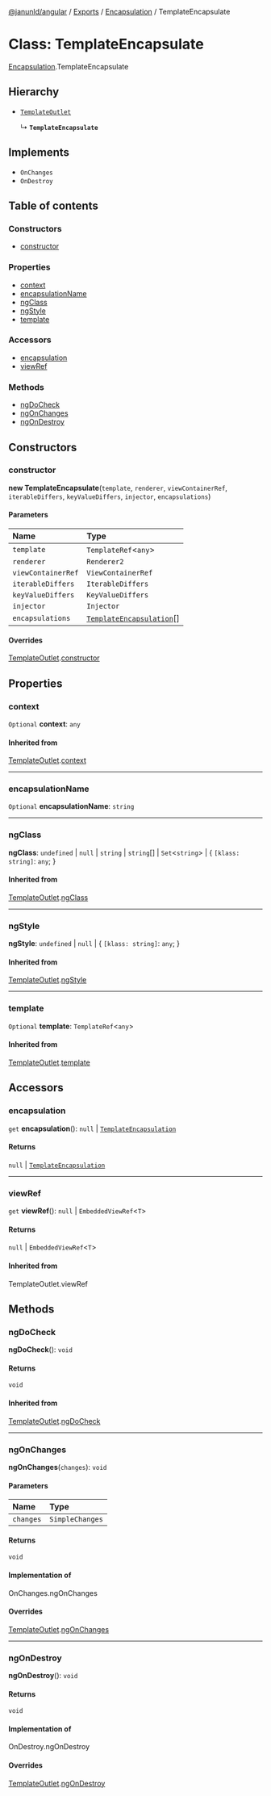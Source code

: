 [@janunld/angular](../README.md) / [Exports](../modules.md) / [Encapsulation](../modules/Encapsulation.md) / TemplateEncapsulate

# Class: TemplateEncapsulate

[Encapsulation](../modules/Encapsulation.md).TemplateEncapsulate

## Hierarchy

- [`TemplateOutlet`](TemplateOutlet.TemplateOutlet.md)

  ↳ **`TemplateEncapsulate`**

## Implements

- `OnChanges`
- `OnDestroy`

## Table of contents

### Constructors

- [constructor](Encapsulation.TemplateEncapsulate.md#constructor)

### Properties

- [context](Encapsulation.TemplateEncapsulate.md#context)
- [encapsulationName](Encapsulation.TemplateEncapsulate.md#encapsulationname)
- [ngClass](Encapsulation.TemplateEncapsulate.md#ngclass)
- [ngStyle](Encapsulation.TemplateEncapsulate.md#ngstyle)
- [template](Encapsulation.TemplateEncapsulate.md#template)

### Accessors

- [encapsulation](Encapsulation.TemplateEncapsulate.md#encapsulation)
- [viewRef](Encapsulation.TemplateEncapsulate.md#viewref)

### Methods

- [ngDoCheck](Encapsulation.TemplateEncapsulate.md#ngdocheck)
- [ngOnChanges](Encapsulation.TemplateEncapsulate.md#ngonchanges)
- [ngOnDestroy](Encapsulation.TemplateEncapsulate.md#ngondestroy)

## Constructors

### constructor

**new TemplateEncapsulate**(`template`, `renderer`, `viewContainerRef`, `iterableDiffers`, `keyValueDiffers`, `injector`, `encapsulations`)

#### Parameters

| Name               | Type                                                                              |
| :----------------- | :-------------------------------------------------------------------------------- |
| `template`         | `TemplateRef`<`any`\>                                                             |
| `renderer`         | `Renderer2`                                                                       |
| `viewContainerRef` | `ViewContainerRef`                                                                |
| `iterableDiffers`  | `IterableDiffers`                                                                 |
| `keyValueDiffers`  | `KeyValueDiffers`                                                                 |
| `injector`         | `Injector`                                                                        |
| `encapsulations`   | [`TemplateEncapsulation`](../interfaces/Encapsulation.TemplateEncapsulation.md)[] |

#### Overrides

[TemplateOutlet](TemplateOutlet.TemplateOutlet.md).[constructor](TemplateOutlet.TemplateOutlet.md#constructor)

## Properties

### context

`Optional` **context**: `any`

#### Inherited from

[TemplateOutlet](TemplateOutlet.TemplateOutlet.md).[context](TemplateOutlet.TemplateOutlet.md#context)

---

### encapsulationName

`Optional` **encapsulationName**: `string`

---

### ngClass

**ngClass**: `undefined` \| `null` \| `string` \| `string`[] \| `Set`<`string`\> \| { `[klass: string]`: `any`; }

#### Inherited from

[TemplateOutlet](TemplateOutlet.TemplateOutlet.md).[ngClass](TemplateOutlet.TemplateOutlet.md#ngclass)

---

### ngStyle

**ngStyle**: `undefined` \| `null` \| { `[klass: string]`: `any`; }

#### Inherited from

[TemplateOutlet](TemplateOutlet.TemplateOutlet.md).[ngStyle](TemplateOutlet.TemplateOutlet.md#ngstyle)

---

### template

`Optional` **template**: `TemplateRef`<`any`\>

#### Inherited from

[TemplateOutlet](TemplateOutlet.TemplateOutlet.md).[template](TemplateOutlet.TemplateOutlet.md#template)

## Accessors

### encapsulation

`get` **encapsulation**(): `null` \| [`TemplateEncapsulation`](../interfaces/Encapsulation.TemplateEncapsulation.md)

#### Returns

`null` \| [`TemplateEncapsulation`](../interfaces/Encapsulation.TemplateEncapsulation.md)

---

### viewRef

`get` **viewRef**(): `null` \| `EmbeddedViewRef`<`T`\>

#### Returns

`null` \| `EmbeddedViewRef`<`T`\>

#### Inherited from

TemplateOutlet.viewRef

## Methods

### ngDoCheck

**ngDoCheck**(): `void`

#### Returns

`void`

#### Inherited from

[TemplateOutlet](TemplateOutlet.TemplateOutlet.md).[ngDoCheck](TemplateOutlet.TemplateOutlet.md#ngdocheck)

---

### ngOnChanges

**ngOnChanges**(`changes`): `void`

#### Parameters

| Name      | Type            |
| :-------- | :-------------- |
| `changes` | `SimpleChanges` |

#### Returns

`void`

#### Implementation of

OnChanges.ngOnChanges

#### Overrides

[TemplateOutlet](TemplateOutlet.TemplateOutlet.md).[ngOnChanges](TemplateOutlet.TemplateOutlet.md#ngonchanges)

---

### ngOnDestroy

**ngOnDestroy**(): `void`

#### Returns

`void`

#### Implementation of

OnDestroy.ngOnDestroy

#### Overrides

[TemplateOutlet](TemplateOutlet.TemplateOutlet.md).[ngOnDestroy](TemplateOutlet.TemplateOutlet.md#ngondestroy)
